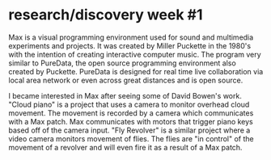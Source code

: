 # research/discovery week #1

Max is a visual programming environment used for sound and multimedia experiments and projects. It was created by Miller Puckette in the 1980's with the intention of creating interactive computer music. The program very similar to PureData, the open source programming environment also created by Puckette. PureData is designed for real time live collaboration via local area network or even across great distances and is open source. 

I became interested in Max after seeing some of David Bowen's work. "Cloud piano" is a project that uses a camera to monitor overhead cloud movement. The movement is recorded by a camera which communicates with a Max patch. Max communicates with motors that trigger piano keys based off of the camera input. "Fly Revolver" is a similar project where a video camera monitors movement of flies. The flies are "in control" of the movement of a revolver and will even fire it as a result of a Max patch. 




